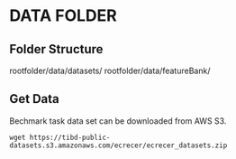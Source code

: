 <!--
 * @Author: Zhenkun Shi
 * @Date: 2022-04-26 20:41:28
 * @LastEditors: Zhenkun Shi
 * @LastEditTime: 2022-04-27 09:59:04
 * @FilePath: /DMLF/data/README.md
 * @Description: 
 * 
 * Copyright (c) 2022 by tibd, All Rights Reserved. 
-->

# DATA FOLDER

## Folder Structure

rootfolder/data/datasets/
rootfolder/data/featureBank/

## Get Data

Bechmark task data set can be downloaded from AWS S3.

```
wget https://tibd-public-datasets.s3.amazonaws.com/ecrecer/ecrecer_datasets.zip
```
